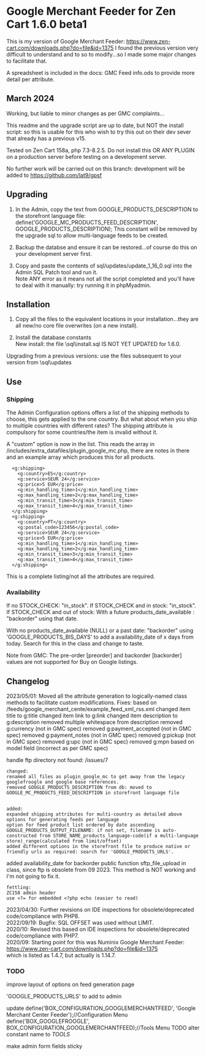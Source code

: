# Google Merchant Feeder for Zen Cart 1.6.0 beta1
This is my version of Google Merchant Feeder: https://www.zen-cart.com/downloads.php?do=file&id=1375
I found the previous version very difficult to understand and to so to modify...so I made some major changes to facilitate that.

A spreadsheet is included in the docs: GMC Feed info.ods to provide more detail per attribute.

## March 2024
Working, but liable to minor changes as per GMC complaints...

This readme and the upgrade script are up to date, but NOT the install script: so this is usable for this who wish to try this out on their dev sever that already has a previous v15.

Tested on Zen Cart 158a, php 7.3-8.2.5.
Do not install this OR ANY PLUGIN on a production server before testing on a development server.

No further work will be carried out on this branch: development will be added to https://github.com/lat9/gpsf
## Upgrading
1. In the Admin, copy the text from GOOGLE_PRODUCTS_DESCRIPTION to the storefront language file:
define('GOOGLE_MC_PRODUCTS_FEED_DESCRIPTION', GOOGLE_PRODUCTS_DESCRIPTION);
This constant will be removed by the upgrade sql to allow multi-language feeds to be created.

1. Backup the databse and ensure it can be restored...of course do this on your development server first.

1. Copy and paste the contents of sql/updates/update_1_16_0.sql into the Admin SQL Patch tool and run it.  
Note ANY error as it means not all the script completed and you'll have to deal with it manually: try running it in phpMyadmin.

## Installation
1. Copy all the files to the equivalent locations in your installation...they are all new/no core file overwrites (on a new install).

1. Install the database constants  
New install: the file \sql\install.sql IS NOT YET UPDATED for 1.6.0.

Upgrading from a previous versions: use the files subsequent to your version from \sql\updates

## Use

### Shipping
The Admin Configuration options offers a list of the shipping methods to choose, this gets applied to the one country.
But what about when you ship to multiple countries with different rates? The shipping attribute is compulsory for some countries/the item is invalid without it.

A "custom" option is now in the list. This reads the array in /includes/extra_datafiles/plugin_google_mc.php, there are notes in there and an example array which produces this for all products.

      <g:shipping>
        <g:country>ES</g:country>
        <g:service>SEUR 24</g:service>
        <g:price>5 EUR</g:price>
        <g:min_handling_time>1</g:min_handling_time>
        <g:max_handling_time>2</g:max_handling_time>
        <g:min_transit_time>3</g:min_transit_time>
        <g:max_transit_time>4</g:max_transit_time>
      </g:shipping>
      <g:shipping>
        <g:country>PT</g:country>
        <g:postal_code>123456</g:postal_code>
        <g:service>SEUR 24</g:service>
        <g:price>5 EUR</g:price>
        <g:min_handling_time>1</g:min_handling_time>
        <g:max_handling_time>2</g:max_handling_time>
        <g:min_transit_time>3</g:min_transit_time>
        <g:max_transit_time>4</g:max_transit_time>
      </g:shipping>

This is a complete listing/not all the attributes are required.

### Availability
If no STOCK_CHECK: "in_stock".
If STOCK_CHECK and in stock: "in_stock".
If STOCK_CHECK and out of stock:
With a future products_date_available : "backorder" using that date.

With no products_date_available (NULL) or a past date: "backorder" using 
'GOOGLE_PRODUCTS_BIS_DAYS'
to add a availability_date of x days from today. Search for this in the class and change to taste.

Note from GMC: The pre-order [preorder] and backorder [backorder] values are not supported for Buy on Google listings.

## Changelog
2023/05/01:
Moved all the attribute generation to logically-named class methods to facilitate custom modifications.
Fixes:
based on /feeds/google_merchant_cente/example_feed_xml_rss.xml 
changed item title to g:title
changed item link to g:link
changed item description to g:description
removed multiple whitespace from description
removed g:currency (not in GMC spec)
removed g:payment_accepted (not in GMC spec)
removed g:payment_notes (not in GMC spec)
removed g:pickup (not in GMC spec)
removed g:upc (not in GMC spec)
removed g:mpn based on model field (incorrect as per GMC spec)

handle ftp directory not found: /issues/7

	changed:
	renamed all files as plugin_google_mc to get away from the legacy googlefroogle and google base references.
	removed GOOGLE_PRODUCTS_DESCRIPTION from db: moved to GOOGLE_MC_PRODUCTS_FEED_DESCRIPTION in storefront language file


	added:
	expanded shipping attributes for multi-country as detailed above
	options for generating feeds per language
	option for feed product list ordered by date ascending
	GOOGLE_PRODUCTS_OUTPUT_FILENAME: if not set, filename is auto-constructed from STORE_NAME_products_language-code(if a multi-language store)_range(calculated from limit/offset)
	added different options in the storefront file to produce native or friendly urls as required: search for 'GOOGLE_PRODUCTS_URLS'.
added availability_date for backorder
	public function sftp_file_upload in class, since ftp is obsolete from 09 2023. This method is NOT working and I'm not going to fix it.
	
	fettling:
	ZC158 admin header
	use <?= for embedded <?php echo (easier to read)
	
2023/04/30: Further revisions on IDE inspections for obsolete/deprecated code/compliance with PHP8.  
2022/09/19: Bugfix: SQL OFFSET was used without LIMIT.  
2020/10: Revised this based on IDE inspections for obsolete/deprecated code/compliance with PHP7.  
2020/09: Starting point for this was Numinix Google Merchant Feeder: https://www.zen-cart.com/downloads.php?do=file&id=1375  
which is listed as 1.4.7, but actually is 1.14.7.

### TODO
improve layout of options on feed generation page

'GOOGLE_PRODUCTS_URLS' to add to admin

update
define('BOX_CONFIGURATION_GOOGLEMERCHANTFEED', 'Google Merchant Center Feeder');//Configuration Menu
define('BOX_GOOGLEFROOGLE', BOX_CONFIGURATION_GOOGLEMERCHANTFEED);//Tools Menu TODO alter constant name to _TOOLS_

make admin form fields sticky
